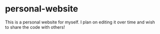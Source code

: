# personal-website
This is a personal website for myself. I plan on editing it over time and wish to share the code with others!
